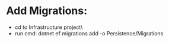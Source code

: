 # Add Migrations:

- cd to Infrastructure project\
- run cmd: dotnet ef migrations add <migration-name> -o Persistence/Migrations
